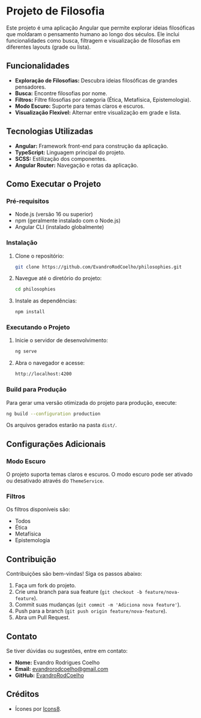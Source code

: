 # Projeto de Filosofia

Este projeto é uma aplicação Angular que permite explorar ideias filosóficas que moldaram o pensamento humano ao longo dos séculos. Ele inclui funcionalidades como busca, filtragem e visualização de filosofias em diferentes layouts (grade ou lista).

## Funcionalidades

- **Exploração de Filosofias:** Descubra ideias filosóficas de grandes pensadores.
- **Busca:** Encontre filosofias por nome.
- **Filtros:** Filtre filosofias por categoria (Ética, Metafísica, Epistemologia).
- **Modo Escuro:** Suporte para temas claros e escuros.
- **Visualização Flexível:** Alternar entre visualização em grade e lista.

## Tecnologias Utilizadas

- **Angular:** Framework front-end para construção da aplicação.
- **TypeScript:** Linguagem principal do projeto.
- **SCSS:** Estilização dos componentes.
- **Angular Router:** Navegação e rotas da aplicação.

## Como Executar o Projeto

### Pré-requisitos

- Node.js (versão 16 ou superior)
- npm (geralmente instalado com o Node.js)
- Angular CLI (instalado globalmente)

### Instalação

1. Clone o repositório:

   ```bash
   git clone https://github.com/EvandroRodCoelho/philosophies.git
   ```

2. Navegue até o diretório do projeto:

   ```bash
   cd philosophies
   ```

3. Instale as dependências:

   ```bash
   npm install
   ```

### Executando o Projeto

1. Inicie o servidor de desenvolvimento:

   ```bash
   ng serve
   ```

2. Abra o navegador e acesse:

   ```bash
   http://localhost:4200
   ```

### Build para Produção

Para gerar uma versão otimizada do projeto para produção, execute:

```bash
ng build --configuration production
```

Os arquivos gerados estarão na pasta `dist/`.


## Configurações Adicionais

### Modo Escuro

O projeto suporta temas claros e escuros. O modo escuro pode ser ativado ou desativado através do `ThemeService`.

### Filtros

Os filtros disponíveis são:
- Todos
- Ética
- Metafísica
- Epistemologia

## Contribuição

Contribuições são bem-vindas! Siga os passos abaixo:

1. Faça um fork do projeto.
2. Crie uma branch para sua feature (`git checkout -b feature/nova-feature`).
3. Commit suas mudanças (`git commit -m 'Adiciona nova feature'`).
4. Push para a branch (`git push origin feature/nova-feature`).
5. Abra um Pull Request.

## Contato

Se tiver dúvidas ou sugestões, entre em contato:

- **Nome:** Evandro Rodrigues Coelho
- **Email:** evandrorodcoelho@gmail.com
- **GitHub:** [EvandroRodCoelho](https://github.com/EvandroRodCoelho)

## Créditos

- Ícones por [Icons8](https://icons8.com/).
